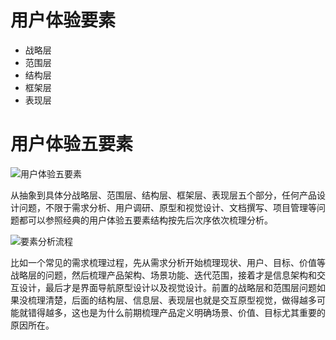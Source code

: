 # 用户体验要素

- 战略层
- 范围层
- 结构层
- 框架层
- 表现层

# 用户体验五要素

![用户体验五要素](https://s3.ax1x.com/2020/12/22/rD3zMd.md.png)

从抽象到具体分战略层、范围层、结构层、框架层、表现层五个部分，任何产品设计问题，不限于需求分析、用户调研、原型和视觉设计、文档撰写、项目管理等问题都可以参照经典的用户体验五要素结构按先后次序依次梳理分析。

![要素分析流程](https://s3.ax1x.com/2020/12/22/rD8ki8.png)

比如一个常见的需求梳理过程，先从需求分析开始梳理现状、用户、目标、价值等战略层的问题，然后梳理产品架构、场景功能、迭代范围，接着才是信息架构和交互设计，最后才是界面导航原型设计以及视觉设计。前置的战略层和范围层问题如果没梳理清楚，后面的结构层、信息层、表现层也就是交互原型视觉，做得越多可能就错得越多，这也是为什么前期梳理产品定义明确场景、价值、目标尤其重要的原因所在。
